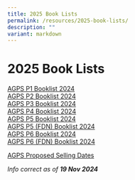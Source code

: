 ```yaml
---
title: 2025 Book Lists
permalink: /resources/2025-book-lists/
description: ""
variant: markdown
---
```

2025 Book Lists
===============

<a href="/files/Booklist/2025/AGPS_P1_Booklist_2025.pdf" target="_blank">AGPS P1 Booklist 2024</a><br>
<a href="/files/Booklist/2025/AGPS_P2_Booklist_2025.pdf" target="_blank">AGPS P2 Booklist 2024</a><br>
<a href="/files/Booklist/2025/AGPS_P3_Booklist_2025.pdf" target="_blank">AGPS P3 Booklist 2024</a><br>
<a href="/files/Booklist/2025/AGPS_P4_Booklist_2025.pdf" target="_blank">AGPS P4 Booklist 2024</a><br>
<a href="/files/Booklist/2025/AGPS_P5_Booklist_2025.pdf" target="_blank">AGPS P5 Booklist 2024</a><br>
<a href="/files/Booklist/2025/AGPS_P5_FDN_Booklist_2025.pdf" target="_blank">AGPS P5 (FDN) Booklist 2024</a><br>
<a href="/files/Booklist/2025/AGPS_P6_Booklist_2025.pdf" target="_blank">AGPS P6 Booklist 2024</a><br>
<a href="/files/Booklist/2025/AGPS_P6_FDN_Booklist_2025.pdf" target="_blank">AGPS P6 (FDN) Booklist 2024</a><br>

<a href="/files/Booklist/2025/AGPS_Proposed_Selling_Dates_2024.pdf" target="_blank">AGPS Proposed Selling Dates</a><br>



_Info correct as of&nbsp;**19 Nov 2024**_